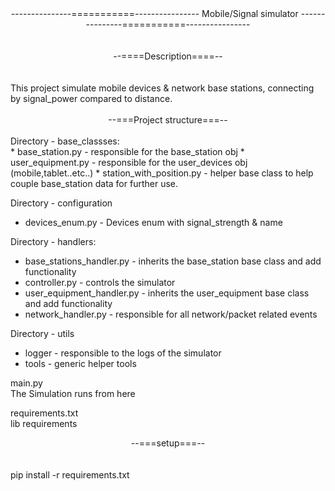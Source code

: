 <center>
---------------===========----------------
Mobile/Signal simulator
---------------===========----------------
</center>
<br>
<br>
<center>
--====Description====--
</center>
<br>
<br>
This project simulate mobile devices & network base stations, connecting by signal_power compared to distance.
<br>
<br>
<center>
--===Project structure===--
</center>
<br> 
Directory - base_classses:
<br>
* base_station.py - responsible for the base_station obj
* user_equipment.py - responsible for the user_devices obj (mobile,tablet..etc..)
* station_with_position.py - helper base class to help couple base_station data for further use.

Directory - configuration
* devices_enum.py - Devices enum with signal_strength & name


Directory - handlers:
* base_stations_handler.py - inherits the base_station base class and add functionality
* controller.py - controls the simulator
* user_equipment_handler.py - inherits the user_equipment base class and add functionality
* network_handler.py - responsible for all network/packet related events

Directory - utils
* logger - responsible to the logs of the simulator
* tools - generic helper tools


main.py \
The Simulation runs from here


requirements.txt \
lib requirements


<center>
--===setup===--
</center>
<br>
<br>
pip install -r requirements.txt


